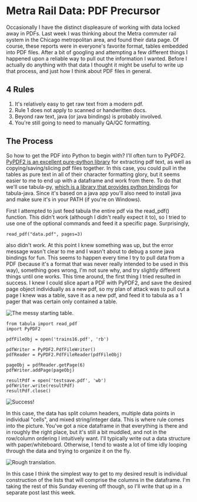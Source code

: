 # Metra Rail Data: PDF Precursor

Occasionally I have the distinct displeasure of working with data locked away in PDFs. Last week I was thinking about the Metra commuter rail system in the Chicago metropolitan area, and found their data page. Of course, these reports were in everyone's favorite format, tables embedded into PDF files. After a bit of googling and attempting a few different things I happened upon a reliable way to pull out the information I wanted. Before I actually do anything with that data I thought it might be useful to write up that process, and just how I think about PDF files in general.

## 4 Rules
1. It's relatively easy to get raw text from a modern pdf.
2. Rule 1 does not apply to scanned or handwritten docs.
3. Beyond raw text, java (or java bindings) is probably involved. 
4. You're still going to need to manually QA/QC formatting.

## The Process

So how to get the PDF into Python to begin with? I'll often turn to PyPDF2. [PyPDF2 is an excellent pure-python library](https://github.com/mstamy2/PyPDF2) for extracting pdf text, as well as copying/saving/slicing pdf files together. In this case, you could pull in the tables as pure text in all of their character formatting glory, but it seems easier to me to end up with a dataframe and work from there. To do that we'll use tabula-py, [which is a library that provides python bindings](https://github.com/chezou/tabula-py) for tabula-java. Since it's based on a java app you'll also need to install java and make sure it's in your PATH (if you're on Windows). 

First I attempted to just feed tabula the entire pdf via the read_pdf() function. This didn't work (although I didn't really expect it to), so I tried to use one of the optional commands and feed it a specific page.  Surprisingly, 

```
read_pdf("data.pdf", pages=3)
```

also didn't work. At this point I knew something was up, but the error message wasn't clear to me and I wasn't about to debug a some java bindings for fun. This seems to happen every time I try to pull data from a PDF (because it's a format that was never really intended to be used in this way), something goes wrong, I'm not sure why, and try slightly different things until one works.
This time around, the first  thing I tried resulted in success. I knew I could slice apart a PDF with PyPDF2, and save the desired page object individually as a new pdf, so my plan of attack was to pull out a page I knew was a table, save it as a new pdf, and feed it to tabula as a 1 pager that  was certain only contained a table.  

![The messy starting table.](https://farm5.staticflickr.com/4712/39315052655_e1807f35f5_z.jpg)

```
from tabula import read_pdf
import PyPDF2

pdfFileObj = open('trains16.pdf', 'rb')

pdfWriter = PyPDF2.PdfFileWriter()
pdfReader = PyPDF2.PdfFileReader(pdfFileObj)

pageObj = pdfReader.getPage(6)
pdfWriter.addPage(pageObj)

resultPdf = open('testsave.pdf', 'wb')
pdfWriter.write(resultPdf)
resultPdf.close()

```
![Success!](https://farm5.staticflickr.com/4632/28433439879_96b0445780_z.jpg)

In this case, the data has split column headers, multiple data points in individual "cells", and mixed string/integer data. This is where rule comes into the picture. You've got a nice dataframe in that everything is there and in roughly the right place, but it's still a bit muddled, and not in the row/column ordering I intuitively want. I'll typically write out a data structure with paper/whiteboard. Otherwise, I tend to waste a lot of time idly looping through the data and trying to organize it on the fly.

![Rough translation.](https://farm5.staticflickr.com/4764/25342486717_347ef396fc_z.jpg)

In this case I think the simplest way to get to my desired result is individual construction of the lists that will comprise the columns in the dataframe. I'm taking the rest of this Sunday evening off though, so I'll write that up in a separate post last this week.
